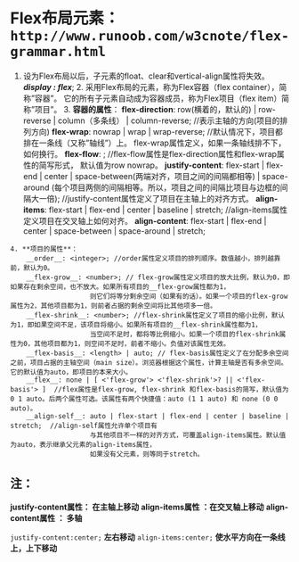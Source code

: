# Flex布局元素：`http://www.runoob.com/w3cnote/flex-grammar.html`
  1. 设为Flex布局以后，子元素的float、clear和vertical-align属性将失效。 ***display : flex***;
	2. 采用Flex布局的元素，称为Flex容器（flex container），简称”容器”。
		它的所有子元素自动成为容器成员，称为Flex项目（flex item）简称”项目”。
	3. **容器的属性**：
		__flex-direction__: row(横着的，默认的) | row-reverse | column（多条线） | column-reverse;  //表示主轴的方向(项目的排列方向)
		__flex-wrap__: nowrap | wrap | wrap-reverse;  //默认情况下，项目都排在一条线（又称”轴线”）上。
						flex-wrap属性定义，如果一条轴线排不下，如何换行。
		__flex-flow__: <flex-direction> <flex-wrap>;  //flex-flow属性是flex-direction属性和flex-wrap属性的简写形式，
						默认值为row nowrap。
		__justify-content__: flex-start | flex-end | center | space-between(两端对齐，项目之间的间隔都相等) |
						space-around (每个项目两侧的间隔相等。所以，项目之间的间隔比项目与边框的间隔大一倍);
						//justify-content属性定义了项目在主轴上的对齐方式。
		__align-items__: flex-start | flex-end | center | baseline | stretch;
						//align-items属性定义项目在交叉轴上如何对齐。
		__align-content__: flex-start | flex-end | center | space-between | space-around | stretch;

	4. **项目的属性**：
		__order__: <integer>; //order属性定义项目的排列顺序。数值越小，排列越靠前，默认为0。
		__flex-grow__: <number>; // flex-grow属性定义项目的放大比例，默认为0，即如果存在剩余空间，也不放大。如果所有项目的__flex-grow属性都为1，
						则它们将等分剩余空间（如果有的话）。如果一个项目的flex-grow属性为2，其他项目都为1，则前者占据的剩余空间将比其他项多一倍。
		__flex-shrink__: <number>; //flex-shrink属性定义了项目的缩小比例，默认为1，即如果空间不足，该项目将缩小。如果所有项目的__flex-shrink属性都为1，
						当空间不足时，都将等比例缩小。如果一个项目的flex-shrink属性为0，其他项目都为1，则空间不足时，前者不缩小。负值对该属性无效。
		__flex-basis__: <length> | auto; // flex-basis属性定义了在分配多余空间之前，项目占据的主轴空间（main size）。浏览器根据这个属性，计算主轴是否有多余空间。它的默认值为auto，即项目的本来大小。
		__flex__: none | [ <'flex-grow'> <'flex-shrink'>? || <'flex-basis'> ]  //flex属性是flex-grow, flex-shrink 和flex-basis的简写，默认值为0 1 auto。后两个属性可选。该属性有两个快捷值：auto (1 1 auto) 和 none (0 0 auto)。
		__align-self__: auto | flex-start | flex-end | center | baseline | stretch;  //align-self属性允许单个项目有
						与其他项目不一样的对齐方式，可覆盖align-items属性。默认值为auto，表示继承父元素的align-items属性，
						如果没有父元素，则等同于stretch。




## 注：
  **justify-content属性： 在主轴上移动**
  **align-items属性 ：在交叉轴上移动**
  **align-content属性 ： 多轴**

  `justify-content:center;` **左右移动**
  `align-items:center;` **使水平方向在一条线上，上下移动**
